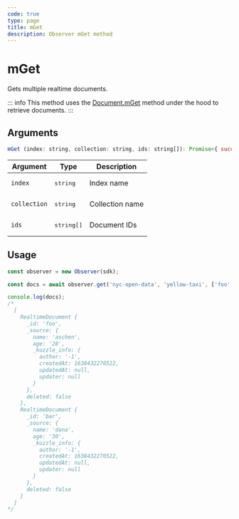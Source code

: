 ```yaml
---
code: true
type: page
title: mGet
description: Observer mGet method
---
```


# mGet

<SinceBadge version="auto-version" />


Gets multiple realtime documents.

::: info
This method uses the [Document.mGet](/sdk/js/7/controllers/document/m-get) method under the hood to retrieve documents.
:::

## Arguments

```js
mGet (index: string, collection: string, ids: string[]): Promise<{ successes: RealtimeDocument[]; errors: string[]; }>
```

| Argument | Type | Description |
|----------|------|-------------|
| `index` | <pre>string</pre> | Index name |
| `collection` | <pre>string</pre> | Collection name |
| `ids` | <pre>string[]</pre> | Document IDs |

## Usage

```js
const observer = new Observer(sdk);

const docs = await observer.get('nyc-open-data', 'yellow-taxi', ['foo', 'bar']);

console.log(docs);
/*
  [
    RealtimeDocument {
      _id: 'foo',
      _source: {
        name: 'aschen',
        age: '28',
        _kuzzle_info: {
          author: '-1',
          createdAt: 1638432270522,
          updatedAt: null,
          updater: null
        }
      },
      deleted: false
    },
    RealtimeDocument {
      _id: 'bar',
      _source: {
        name: 'dana',
        age: '30',
        _kuzzle_info: {
          author: '-1',
          createdAt: 1638432270522,
          updatedAt: null,
          updater: null
        }
      },
      deleted: false
    }
  ]
*/
```